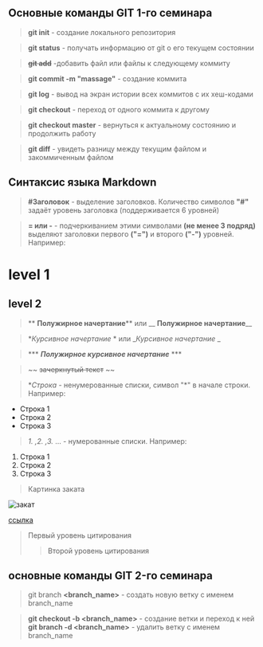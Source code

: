 ## Основные команды GIT 1-го семинара

>  **git init** - создание локального репозитория

> **git status** - получать информацию от git о его текущем состоянии

> ~~**git add**~~ -добавить файл или файлы к следующему коммиту

> **git commit -m "massage"** - создание коммита

> **git log** - вывод на экран истории всех коммитов с их хеш-кодами

> **git checkout** - переход от одного коммита к другому

> **git checkout master** - вернуться к актуальному состоянию и продолжить работу

> **git diff** - увидеть разницу между текущим файлом и закоммиченным файлом

## **Синтаксис языка Markdown**

> **#Заголовок** - выделение заголовков. Количество символов **"#"** задаёт уровень заголовка (поддерживается 6 уровней)

> **= или -** - подчеркиванием этими символами **(не менее 3 подряд)** выделяют заголовки первого **("=")** и второго **("-")** уровней. Например:

level 1
=
level 2
-

> ** **Полужирное начертание**** или __ __Полужирное начертание____

> **Курсивное начертание* * или __Курсивное начертание_ _

> *** ***Полужирное курсивное начертание*** ***

> ~~ ~~зачеркнутый текст~~ ~~

> **Строка*  - ненумерованные списки, символ "*" в начале строки. Например:

* Строка 1
* Строка 2
* Строка 3

> *1. ,2. ,3.* ... - нумерованные списки. Например:

1. Строка 1
2. Строка 2
3. Строка 3

> Картинка заката

![закат](закат.jpg)

[ссылка](https://ru.wikipedia.org/wiki/%D0%97%D0%B0%D0%BA%D0%B0%D1%82)

> Первый уровень цитирования
>> Второй уровень цитирования

## основные команды GIT 2-го семинара

>git branch **<branch_name>** - создать новую ветку с именем branch_name

> **git checkout -b <branch_name>** - создание ветки и переход к ней
> **git branch -d <branch_name>** - удалить ветку с именем branch_name
